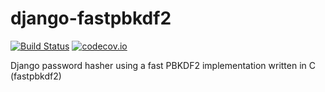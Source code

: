 # django-fastpbkdf2
[![Build Status](https://travis-ci.org/smartfile/django-fastpbkdf2.svg)](https://travis-ci.org/smartfile/django-fastpbkdf2) [![codecov.io](https://codecov.io/github/smartfile/django-fastpbkdf2/coverage.svg?branch=master)](https://codecov.io/github/smartfile/django-fastpbkdf2?branch=master)

Django password hasher using a fast PBKDF2 implementation written in C (fastpbkdf2)
